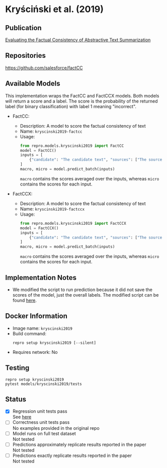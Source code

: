 # Kryściński et al. (2019)

## Publication
[Evaluating the Factual Consistency of Abstractive Text Summarization](https://arxiv.org/abs/1910.12840)

## Repositories
https://github.com/salesforce/factCC

## Available Models
This implementation wraps the FactCC and FactCCX models.
Both models will return a score and a label.
The score is the probability of the returned label (for binary classification) with label 1 meaning "incorrect".

- FactCC:
  - Description: A model to score the factual consistency of text
  - Name: `kryscinski2019-factcc`
  - Usage:
    ```python
    from repro.models.kryscinski2019 import FactCC
    model = FactCC()
    inputs = [
        {"candidate": "The candidate text", "sources": ["The source text"]}
    ]
    macro, micro = model.predict_batch(inputs)
    ```
    `macro` contains the scores averaged over the inputs, whereas `micro` contains the scores for each input.

- FactCCX:
  - Description: A model to score the factual consistency of text
  - Name: `kryscinski2019-factccx`
  - Usage:
    ```python
    from repro.models.kryscinski2019 import FactCCX
    model = FactCCX()
    inputs = [
        {"candidate": "The candidate text", "sources": ["The source text"]}
    ]
    macro, micro = model.predict_batch(inputs)
    ```
    `macro` contains the scores averaged over the inputs, whereas `micro` contains the scores for each input.
    
## Implementation Notes
- We modified the script to run prediction because it did not save the scores of the model, just the overall labels.
The modified script can be found [here](src/run_test.py).
    
## Docker Information
- Image name: `kryscinski2019`
- Build command:
  ```shell script
  repro setup kryscinski2019 [--silent]
  ```
- Requires network: No
  
## Testing
```shell script
repro setup kryscinski2019
pytest models/kryscinski2019/tests
```

## Status
- [x] Regression unit tests pass  
See [here](https://github.com/danieldeutsch/repro/actions/runs/1099154015)
- [ ] Correctness unit tests pass  
No examples provided in the original repo
- [ ] Model runs on full test dataset  
Not tested
- [ ] Predictions approximately replicate results reported in the paper  
Not tested
- [ ] Predictions exactly replicate results reported in the paper  
Not tested
